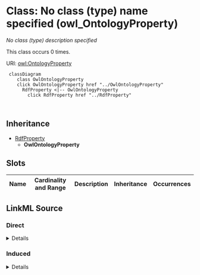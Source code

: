 

# Class: No class (type) name specified (owl_OntologyProperty)


_No class (type) description specified_






This class occurs 0 times.


URI: [owl:OntologyProperty](http://www.w3.org/2002/07/owl#OntologyProperty)






```mermaid
 classDiagram
    class OwlOntologyProperty
    click OwlOntologyProperty href "../OwlOntologyProperty"
      RdfProperty <|-- OwlOntologyProperty
        click RdfProperty href "../RdfProperty"
      
      
```





## Inheritance
* [RdfProperty](../classes/RdfProperty.md)
    * **OwlOntologyProperty**



## Slots

| Name | Cardinality and Range | Description | Inheritance | Occurrences |
| ---  | --- | --- | --- | --- |














## LinkML Source

<!-- TODO: investigate https://stackoverflow.com/questions/37606292/how-to-create-tabbed-code-blocks-in-mkdocs-or-sphinx -->

### Direct

<details>

```yaml
name: owl_OntologyProperty
conforms_to: No schema conformance document specified
annotations:
  count:
    tag: count
    value: 0
description: No class (type) description specified
title: No class (type) name specified
from_schema: hydrology-kg
rank: 1000
is_a: rdf_Property
class_uri: owl:OntologyProperty

```
</details>

### Induced

<details>

```yaml
name: owl_OntologyProperty
conforms_to: No schema conformance document specified
annotations:
  count:
    tag: count
    value: 0
description: No class (type) description specified
title: No class (type) name specified
from_schema: hydrology-kg
rank: 1000
is_a: rdf_Property
class_uri: owl:OntologyProperty

```
</details>